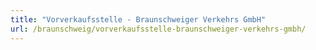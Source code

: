 ```yaml
---
title: "Vorverkaufsstelle - Braunschweiger Verkehrs GmbH"
url: /braunschweig/vorverkaufsstelle-braunschweiger-verkehrs-gmbh/
---
```

